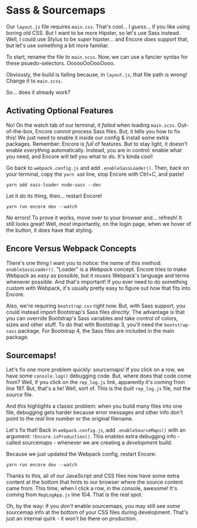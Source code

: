 # Sass & Sourcemaps

Our `layout.js` file requires `main.css`. That's cool... I *guess*... if you like
using boring old CSS. But I want to be more Hipster, so let's use Sass instead.
Well, I could use Stylus to be *super* hipster... and Encore *does* support that,
but let's use something a bit more familiar.

To start, rename the file to  `main.scss`. Now, we can use a fancier syntax for these
psuedo-selectors. OooooOoOooOooo.

Obviously, the build is failing because, in `layout.js`, that file path is wrong!
Change it to `main.scss`.

So... does it already work?

## Activating Optional Features

No! On the watch tab of our terminal, it *failed* when loading `main.scss`.
Out-of-the-box, Encore *cannot* process Sass files. But, it tells you how to fix
this! We just need to enable it inside our config & install some extra packages.
Remember: Encore is *full* of features. But to stay light, it doesn't enable
*everything* automatically. Instead, *you* are in control: enable what you need,
and Encore will tell you what to do. It's kinda cool!

Go back to `webpack.config.js` and add `.enableSassLoader()`. Then, back on your
terminal, copy the `yarn add` line, stop Encore with Ctrl+C, and paste!

```terminal
yarn add sass-loader node-sass --dev
```

Let it do its thing, then... restart Encore!

```terminal
yarn run encore dev --watch
```

No errors! To prove it works, move over to your browser and... refresh! It still
looks great! Well, *most* importantly, on the login page, when we hover of the button,
it *does* have that styling.

## Encore Versus Webpack Concepts

There's one thing I want you to notice: the *name* of this method: `enableSassLoader()`.
"Loader" is a *Webpack* concept. Encore tries to make Webpack as *easy* as possible,
but it *reuses* Webpack's language and terms whenever possible. And that's important!
If you ever need to do something custom with Webpack, it's usually pretty easy to
figure out how that fits into Encore. 

Also, we're requiring `bootstrap.css` right now. But, with Sass support, you
could instead import Bootstrap's Sass files *directly*. The advantage is that you
can override Bootstrap's Sass variables and take control of colors, sizes and other
stuff. To do that with Bootstrap 3, you'll need the `bootstrap-sass` package. For
Bootstrap 4, the Sass files are included in the main package.

## Sourcemaps!

Let's fix *one* more problem quickly: sourcemaps! If you click on a row, we have
some `console.log()` debugging code. But, where does that code come from? Well, if
you click on the `rep_log.js` link, apparently it's coming from line 197. But, that's
a lie! Well, sort of. This is the *built* `rep_log.js` file, not the *source* file.

And *this* highlights a classic problem: when you build many files into one file,
debugging gets harder because error messages and other info don't point to the
*real* line number or the original filename.

Let's fix that! Back in `webpack.config.js`, add `.enableSourceMaps()` with an
argument: `!Encore.isProduction()`. This enables extra debugging info - called
sourcemaps - whenever we are creating a *development* build.

Because we just updated the Webpack config, restart Encore:

```terminal
yarn run encore dev --watch
```

Thanks to this, all of our JavaScript *and* CSS files now have some extra content
at the bottom that hints to our browser where the source content came from. This
time, when I click a row, in the console, awesome! It's coming from `RepLogApp.js`
line 104. That is the *real* spot.

Oh, by the way: if you *don't* enable sourcemaps, you may still see *some* sourcemap
info at the bottom of your CSS files during development. That's just an internal
quirk - it won't be there on production.
